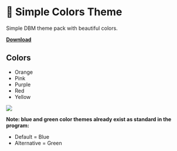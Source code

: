 # 🎨 Simple Colors Theme

Simple DBM theme pack with beautiful colors.

[**Download**](https://github.com/CapOliveiraBr/Simple-Colors-Theme/archive/master.zip)

## Colors 

- Orange
- Pink
- Purple 
- Red 
- Yellow

<img src="https://i.imgur.com/IJj9zYI.gif">

**Note: blue and green color themes already exist as standard in the program:**

- Default = Blue
- Alternative = Green
